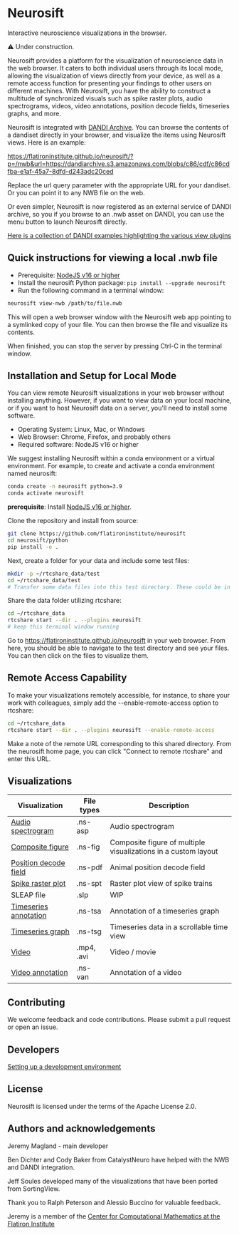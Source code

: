 # Neurosift

Interactive neuroscience visualizations in the browser.

:warning: Under construction.

Neurosift provides a platform for the visualization of neuroscience data in the web browser. It caters to both individual users through its local mode, allowing the visualization of views directly from your device, as well as a remote access function for presenting your findings to other users on different machines. With Neurosift, you have the ability to construct a multitude of synchronized visuals such as spike raster plots, audio spectrograms, videos, video annotations, position decode fields, timeseries graphs, and more.

Neurosift is integrated with [DANDI Archive](https://dandiarchive.org/). You can browse the contents of a dandiset directly in your browser, and visualize the items using Neurosift views. Here is an example:

https://flatironinstitute.github.io/neurosift/?p=/nwb&url=https://dandiarchive.s3.amazonaws.com/blobs/c86/cdf/c86cdfba-e1af-45a7-8dfd-d243adc20ced

Replace the url query parameter with the appropriate URL for your dandiset. Or you can point it to any NWB file on the web.

Or even simpler, Neurosift is now registered as an external service of DANDI archive, so you if you browse to an .nwb asset on DANDI, you can use the menu button to launch Neurosift directly.

[Here is a collection of DANDI examples highlighting the various view plugins](https://github.com/flatironinstitute/neurosift/wiki/Neurosift-DANDI-Examples)

## Quick instructions for viewing a local .nwb file

* Prerequisite: [NodeJS v16 or higher](https://nodejs.org/en/download)
* Install the neurosift Python package: `pip install --upgrade neurosift`
* Run the following command in a terminal window:

```bash
neurosift view-nwb /path/to/file.nwb
```

This will open a web browser window with the Neurosift web app pointing to a symlinked copy of your file. You can then browse the file and visualize its contents.

When finished, you can stop the server by pressing Ctrl-C in the terminal window.

## Installation and Setup for Local Mode

You can view remote Neurosift visualizations in your web browser without installing anything. However, if you want to view data on your local machine, or if you want to host Neurosift data on a server, you'll need to install some software.

* Operating System: Linux, Mac, or Windows
* Web Browser: Chrome, Firefox, and probably others
* Required software: NodeJS v16 or higher

We suggest installing Neurosift within a conda environment or a virtual environment. For example, to create and activate a conda environment named neurosift:

```bash
conda create -n neurosift python=3.9
conda activate neurosift
```

**prerequisite**: Install [NodeJS v16 or higher](https://nodejs.org/en/download).

Clone the repository and install from source:

```bash
git clone https://github.com/flatironinstitute/neurosift
cd neurosift/python
pip install -e .
```

Next, create a folder for your data and include some test files:

```bash
mkdir -p ~/rtcshare_data/test
cd ~/rtcshare_data/test
# Transfer some data files into this test directory. These could be in .mp4, .avi, .py, .ipynb, or other formats.
```

Share the data folder utilizing rtcshare:

```bash
cd ~/rtcshare_data
rtcshare start --dir . --plugins neurosift
# keep this terminal window running
```

Go to https://flatironinstitute.github.io/neurosift in your web browser. From here, you should be able to navigate to the test directory and see your files. You can then click on the files to visualize them.

## Remote Access Capability

To make your visualizations remotely accessible, for instance, to share your work with colleagues, simply add the --enable-remote-access option to rtcshare:

```bash
cd ~/rtcshare_data
rtcshare start --dir . --plugins neurosift --enable-remote-access
```

Make a note of the remote URL corresponding to this shared directory. From the neurosift home page, you can click "Connect to remote rtcshare" and enter this URL.

## Visualizations

| Visualization | File types | Description |
| --- | --- | --- |
| [Audio spectrogram](./doc/audio_spectrogram.md) | .ns-asp | Audio spectrogram |
| [Composite figure](./doc/composite_figure.md) | .ns-fig | Composite figure of multiple visualizations in a custom layout |
| [Position decode field](./doc/position_decode_field.md) | .ns-pdf | Animal position decode field |
| [Spike raster plot](./doc/spike_raster_plot.md) | .ns-spt | Raster plot view of spike trains |
| SLEAP file | .slp | WIP |
| [Timeseries annotation](./timeseries_annotation.md) | .ns-tsa | Annotation of a timeseries graph |
| [Timeseries graph](./doc/timeseries_graph.md) | .ns-tsg | Timeseries data in a scrollable time view |
| [Video](./doc/video.md) | .mp4, .avi | Video / movie |
| [Video annotation](./doc/video_annotation.md) | .ns-van | Annotation of a video |

## Contributing

We welcome feedback and code contributions. Please submit a pull request or open an issue.

## Developers

[Setting up a development environment](./doc/development.md)

## License

Neurosift is licensed under the terms of the Apache License 2.0.

## Authors and acknowledgements

Jeremy Magland - main developer

Ben Dichter and Cody Baker from CatalystNeuro have helped with the NWB and DANDI integration. 

Jeff Soules developed many of the visualizations that have been ported from SortingView.

Thank you to Ralph Peterson and Alessio Buccino for valuable feedback.

Jeremy is a member of the [Center for Computational Mathematics at the Flatiron Institute](https://www.simonsfoundation.org/flatiron/center-for-computational-mathematics/)
